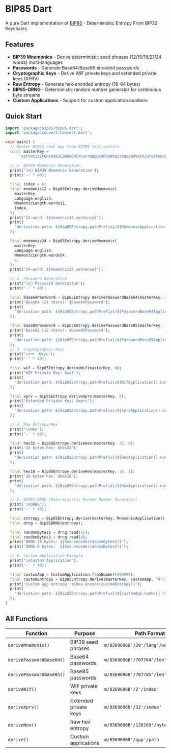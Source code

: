 # BIP85 Dart

A pure Dart implementation of [BIP85](https://github.com/bitcoin/bips/blob/master/bip-0085.mediawiki) - Deterministic Entropy From BIP32 Keychains.

## Features

- **BIP39 Mnemonics** - Derive deterministic seed phrases (12/15/18/21/24 words) multi-languages
- **Passwords** - Generate Base64/Base85 encoded passwords
- **Cryptographic Keys** - Derive WIF private keys and extended private keys (XPRV)
- **Raw Entropy** - Generate hex-encoded entropy (16-64 bytes)
- **BIP85-DRNG** - Deterministic random number generator for continuous byte streams
- **Custom Applications** - Support for custom application numbers

## Quick Start

```dart
import 'package:bip85/bip85.dart';
import 'package:convert/convert.dart';

void main() {
  // Master BIP32 root key from BIP85 test vectors
  const masterKey =
      'xprv9s21ZrQH143K2LBWUUQRFXhucrQqBpKdRRxNVq2zBqsx8HVqFk2uYo8kmbaLLHRdqtQpUm98uKfu3vca1LqdGhUtyoFnCNkfmXRyPXLjbKb';

  // 1. BIP39 Mnemonic Generation
  print('\n📝 BIP39 Mnemonic Generation');
  print('-' * 40);

  final index = 0;
  final mnemonic12 = Bip85Entropy.deriveMnemonic(
    masterKey,
    Language.english,
    MnemonicLength.words12,
    index,
  );
  print('12-word: ${mnemonic12.sentence}');
  print(
    "derivation path: ${Bip85Entropy.pathPrefix}/${MnemonicApplication().number}'/${Language.english.toBip85Code()}'/${MnemonicLength.words12.toBip85Code()}'/$index'",
  );

  final mnemonic24 = Bip85Entropy.deriveMnemonic(
    masterKey,
    Language.english,
    MnemonicLength.words24,
    0,
  );
  print('24-word: ${mnemonic24.sentence}');

  // 2. Password Generation
  print('\n🔐 Password Generation');
  print('-' * 40);

  final base64Password = Bip85Entropy.derivePasswordBase64(masterKey, 21, 0);
  print('Base64 (21 chars): $base64Password');
  print(
    "derivation path: ${Bip85Entropy.pathPrefix}/${PasswordBase64Application().number}'/${21}'/${0}'",
  );

  final base85Password = Bip85Entropy.derivePasswordBase85(masterKey, 12, 0);
  print('Base85 (12 chars): $base85Password');
  print(
    "derivation path: ${Bip85Entropy.pathPrefix}/${PasswordBase85Application().number}'/${12}'/${0}'",
  );
  // 3. Cryptographic Keys
  print('\n🗝️  Keys');
  print('-' * 40);

  final wif = Bip85Entropy.deriveWif(masterKey, 0);
  print('WIF Private Key: $wif');
  print(
    "derivation path: ${Bip85Entropy.pathPrefix}/${WifApplication().number}'/${0}'",
  );

  final xprv = Bip85Entropy.deriveXprv(masterKey, 0);
  print('Extended Private Key: $xprv');
  print(
    "derivation path: ${Bip85Entropy.pathPrefix}/${XprvApplication().number}'/${0}'",
  );

  // 4. Raw Entropy/Hex
  print('\nHex');
  print('-' * 40);

  final hex32 = Bip85Entropy.deriveHex(masterKey, 32, 0);
  print('32 bytes hex: $hex32');
  print(
    "derivation path: ${Bip85Entropy.pathPrefix}/${HexApplication().number}'/${32}'/${0}'",
  );

  final hex16 = Bip85Entropy.deriveHex(masterKey, 16, 1);
  print('16 bytes hex: $hex16');
  print(
    "derivation path: ${Bip85Entropy.pathPrefix}/${HexApplication().number}'/${16}'/${1}'",
  );

  // 5. BIP85-DRNG (Deterministic Random Number Generator)
  print('\nDRNG');
  print('-' * 40);

  final entropy = Bip85Entropy.derive(masterKey, MnemonicApplication(), "0'");
  final drng = Bip85DRNG(entropy);

  final randomBytes1 = drng.read(16);
  final randomBytes2 = drng.read(8);
  print('DRNG 16 bytes: ${hex.encode(randomBytes1)}');
  print('DRNG 8 bytes:  ${hex.encode(randomBytes2)}');

  // 6. Custom Application Example
  print('\nCustom Application');
  print('-' * 40);

  final customApp = CustomApplication.fromNumber(999999);
  final customEntropy = Bip85Entropy.derive(masterKey, customApp, "0'/1'");
  print('Custom app entropy: ${hex.encode(customEntropy)}');
  print(
    "derivation path: ${Bip85Entropy.pathPrefix}/${customApp.number}'/${0}'/${1}'",
  );
}
```

## All Functions

| Function | Purpose | Path Format |
|----------|---------|-------------|
| `deriveMnemonic()` | BIP39 seed phrases | `m/83696968'/39'/lang'/words'/index'` |
| `derivePasswordBase64()` | Base64 passwords | `m/83696968'/707764'/len'/index'` |
| `derivePasswordBase85()` | Base85 passwords | `m/83696968'/707785'/len'/index'` |
| `deriveWif()` | WIF private keys | `m/83696968'/2'/index'` |
| `deriveXprv()` | Extended private keys | `m/83696968'/32'/index'` |
| `deriveHex()` | Raw hex entropy | `m/83696968'/128169'/bytes'/index'` |
| `derive()` | Custom applications | `m/83696968'/app'/path` |
